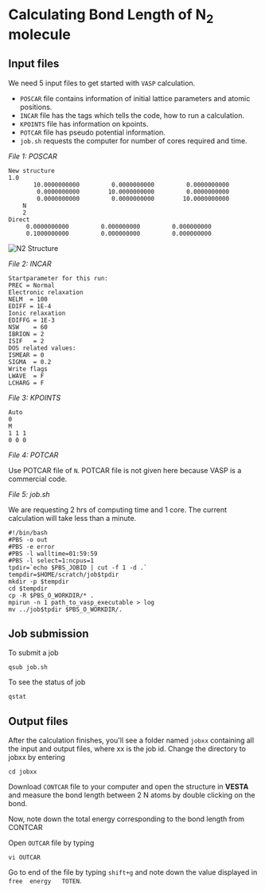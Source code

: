 # Calculating Bond Length of N<sub>2</sub> molecule

## Input files
We need 5 input files to get started with `VASP` calculation.
- `POSCAR` file contains information of initial lattice parameters and atomic positions.
- `INCAR` file has the tags which tells the code, how to run a calculation.
- `KPOINTS` file has information on kpoints.
- `POTCAR` file has pseudo potential information. 
- `job.sh` requests the computer for number of cores required and time.

_File 1: POSCAR_
```
New structure
1.0
       10.0000000000         0.0000000000         0.0000000000
        0.0000000000        10.0000000000         0.0000000000
        0.0000000000         0.0000000000        10.0000000000
    N
    2
Direct
     0.0000000000         0.000000000         0.000000000
     0.1000000000         0.000000000         0.000000000
```

![N2 Structure](N2_structure.png)

_File 2: INCAR_
```
Startparameter for this run:
PREC = Normal
Electronic relaxation
NELM  = 100
EDIFF = 1E-4
Ionic relaxation
EDIFFG = 1E-3
NSW    = 60
IBRION = 2
ISIF   = 2
DOS related values:
ISMEAR = 0
SIGMA  = 0.2
Write flags
LWAVE  = F
LCHARG = F
```

_File 3: KPOINTS_
```
Auto
0
M
1 1 1
0 0 0
```


_File 4: POTCAR_

Use POTCAR file of `N`. POTCAR file is not given here because VASP is a commercial code.

_File 5: job.sh_

We are requesting 2 hrs of computing time and 1 core. The current calculation will take less than a minute.
```
#!/bin/bash
#PBS -o out
#PBS -e error
#PBS -l walltime=01:59:59
#PBS -l select=1:ncpus=1
tpdir=`echo $PBS_JOBID | cut -f 1 -d .`
tempdir=$HOME/scratch/job$tpdir
mkdir -p $tempdir
cd $tempdir
cp -R $PBS_O_WORKDIR/* .
mpirun -n 1 path_to_vasp_executable > log
mv ../job$tpdir $PBS_O_WORKDIR/.
```


## Job submission
To submit a job
```
qsub job.sh
```

To see the status of job
```
qstat
```

## Output files
After the calculation finishes, you'll see a folder named `jobxx` containing all the input and output files, where xx is the job id. Change the directory to jobxx by entering

```
cd jobxx
```

Download `CONTCAR` file to your computer and open the structure in **VESTA** and measure the bond length between 2 N atoms by double clicking on the bond.

Now, note down the total energy corresponding to the bond length from CONTCAR

Open `OUTCAR` file by typing
```
vi OUTCAR
```

Go to end of the file by typing `shift+g` and note down the value displayed in `free  energy   TOTEN`.
